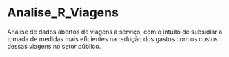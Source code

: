 # Analise_R_Viagens
Análise de dados abertos de viagens a serviço, com o intuito de subsidiar a tomada de medidas mais eficientes na redução dos gastos com os custos dessas viagens no setor público.
